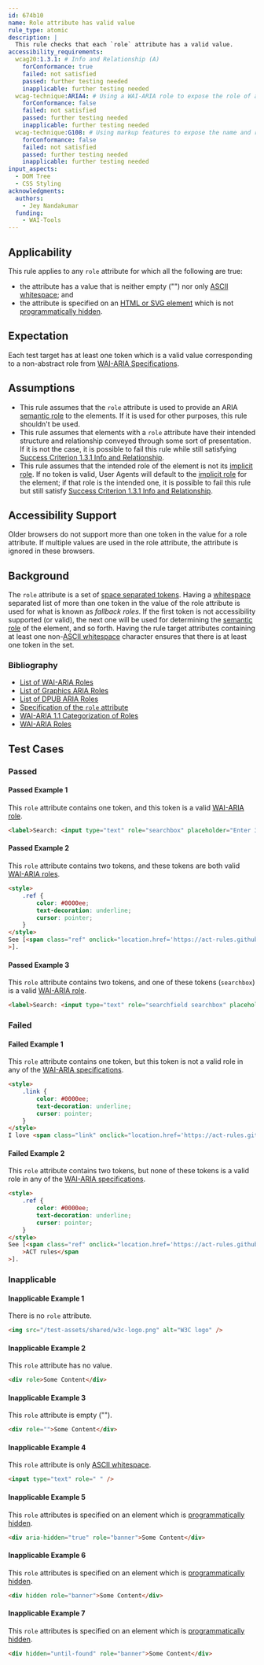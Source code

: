 ```yaml
---
id: 674b10
name: Role attribute has valid value
rule_type: atomic
description: |
  This rule checks that each `role` attribute has a valid value.
accessibility_requirements:
  wcag20:1.3.1: # Info and Relationship (A)
    forConformance: true
    failed: not satisfied
    passed: further testing needed
    inapplicable: further testing needed
  wcag-technique:ARIA4: # Using a WAI-ARIA role to expose the role of a user interface component
    forConformance: false
    failed: not satisfied
    passed: further testing needed
    inapplicable: further testing needed
  wcag-technique:G108: # Using markup features to expose the name and role, allow user-settable properties to be directly set, and provide notification of changes
    forConformance: false
    failed: not satisfied
    passed: further testing needed
    inapplicable: further testing needed
input_aspects:
  - DOM Tree
  - CSS Styling
acknowledgments:
  authors:
    - Jey Nandakumar
  funding:
    - WAI-Tools
---
```


## Applicability

This rule applies to any `role` attribute for which all the following are true:

- the attribute has a value that is neither empty ("") nor only [ASCII whitespace][]; and
- the attribute is specified on an [HTML or SVG element][] which is not [programmatically hidden][].

## Expectation

Each test target has at least one token which is a valid value corresponding to a non-abstract role from [WAI-ARIA Specifications][].

## Assumptions

- This rule assumes that the `role` attribute is used to provide an ARIA [semantic role][] to the elements. If it is used for other purposes, this rule shouldn't be used.
- This rule assumes that elements with a `role` attribute have their intended structure and relationship conveyed through some sort of presentation. If it is not the case, it is possible to fail this rule while still satisfying [Success Criterion 1.3.1 Info and Relationship][sc131].
- This rule assumes that the intended role of the element is not its [implicit role][]. If no token is valid, User Agents will default to the [implicit role][] for the element; if that role is the intended one, it is possible to fail this rule but still satisfy [Success Criterion 1.3.1 Info and Relationship][sc131].

## Accessibility Support

Older browsers do not support more than one token in the value for a role attribute. If multiple values are used in the role attribute, the attribute is ignored in these browsers.

## Background

The `role` attribute is a set of [space separated tokens][]. Having a [whitespace](#whitespace) separated list of more than one token in the value of the role attribute is used for what is known as _fallback roles_. If the first token is not accessibility supported (or valid), the next one will be used for determining the [semantic role][] of the element, and so forth. Having the rule target attributes containing at least one non-[ASCII whitespace][] character ensures that there is at least one token in the set.

### Bibliography

- [List of WAI-ARIA Roles][wai-aria role]
- [List of Graphics ARIA Roles](https://www.w3.org/TR/graphics-aria-1.0/#role_definitions)
- [List of DPUB ARIA Roles](https://www.w3.org/TR/dpub-aria-1.0/#role_definitions)
- [Specification of the `role` attribute][role attribute]
- [WAI-ARIA 1.1 Categorization of Roles](https://www.w3.org/TR/wai-aria-1.1/#roles_categorization)
- [WAI-ARIA Roles](https://www.w3.org/TR/wai-aria-1.1/#usage_intro)

## Test Cases

### Passed

#### Passed Example 1

This `role` attribute contains one token, and this token is a valid [WAI-ARIA role][].

```html
<label>Search: <input type="text" role="searchbox" placeholder="Enter 3 or more characters"/></label>
```

#### Passed Example 2

This `role` attribute contains two tokens, and these tokens are both valid [WAI-ARIA roles][wai-aria role].

```html
<style>
	.ref {
		color: #0000ee;
		text-decoration: underline;
		cursor: pointer;
	}
</style>
See [<span class="ref" onclick="location.href='https://act-rules.github.io/'" role="doc-biblioref link">ACT rules</span
>].
```

#### Passed Example 3

This `role` attribute contains two tokens, and one of these tokens (`searchbox`) is a valid [WAI-ARIA role][].

```html
<label>Search: <input type="text" role="searchfield searchbox" placeholder="Enter 3 or more characters"/></label>
```

### Failed

#### Failed Example 1

This `role` attribute contains one token, but this token is not a valid role in any of the [WAI-ARIA specifications][].

```html
<style>
	.link {
		color: #0000ee;
		text-decoration: underline;
		cursor: pointer;
	}
</style>
I love <span class="link" onclick="location.href='https://act-rules.github.io/'" role="lnik">ACT rules</span>.
```

#### Failed Example 2

This `role` attribute contains two tokens, but none of these tokens is a valid role in any of the [WAI-ARIA specifications][].

```html
<style>
	.ref {
		color: #0000ee;
		text-decoration: underline;
		cursor: pointer;
	}
</style>
See [<span class="ref" onclick="location.href='https://act-rules.github.io/'" role="bibliographic-reference lnik"
	>ACT rules</span
>].
```

### Inapplicable

#### Inapplicable Example 1

There is no `role` attribute.

```html
<img src="/test-assets/shared/w3c-logo.png" alt="W3C logo" />
```

#### Inapplicable Example 2

This `role` attribute has no value.

```html
<div role>Some Content</div>
```

#### Inapplicable Example 3

This `role` attribute is empty ("").

```html
<div role="">Some Content</div>
```

#### Inapplicable Example 4

This `role` attribute is only [ASCII whitespace][].

```html
<input type="text" role=" " />
```

#### Inapplicable Example 5

This `role` attributes is specified on an element which is [programmatically hidden][].

```html
<div aria-hidden="true" role="banner">Some Content</div>
```

#### Inapplicable Example 6

This `role` attributes is specified on an element which is [programmatically hidden][].

```html
<div hidden role="banner">Some Content</div>
```

#### Inapplicable Example 7

This `role` attributes is specified on an element which is [programmatically hidden][].

```html
<div hidden="until-found" role="banner">Some Content</div>
```

[ascii whitespace]: https://infra.spec.whatwg.org/#ascii-whitespace 'Definition of ASCII whitespace'
[html or svg element]: #namespaced-element
[implicit role]: #implicit-role 'Definition of Implicit Role'
[programmatically hidden]: #programmatically-hidden 'Definition of Programmatically Hidden'
[role attribute]: https://www.w3.org/TR/role-attribute/ 'Specification of the Role attribute'
[sc131]: https://www.w3.org/TR/WCAG21/#info-and-relationships 'Success Criterion 1.3.1 Info and Relationship'
[semantic role]: #semantic-role 'Definition of Semantic Role'
[space separated tokens]: https://html.spec.whatwg.org/multipage/common-microsyntaxes.html#space-separated-tokens 'Definition of space separated tokens'
[wai-aria role]: https://www.w3.org/TR/wai-aria-1.1/#role_definitions 'List of WAI-ARIA roles'
[wai-aria specifications]: #wai-aria-specifications 'Definition of WAI-ARIA Specifications'
